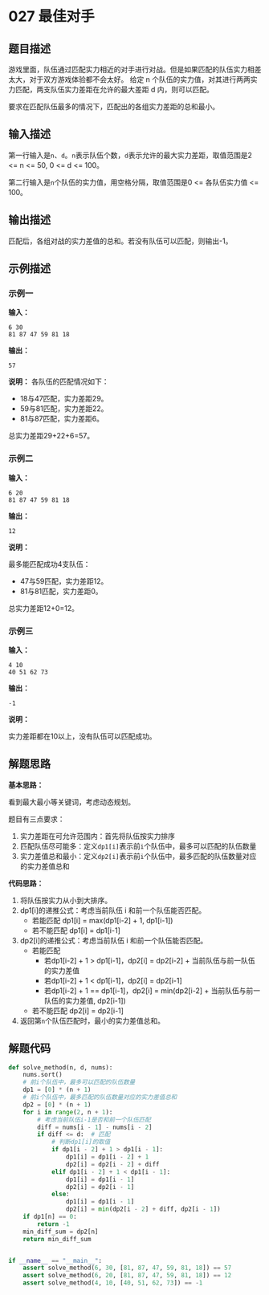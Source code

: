 # 027 最佳对手

## 题目描述

游戏里面，队伍通过匹配实力相近的对手进行对战。但是如果匹配的队伍实力相差太大，对于双方游戏体验都不会太好。 给定 n 个队伍的实力值，对其进行两两实力匹配，两支队伍实力差距在允许的最大差距 d 内，则可以匹配。

要求在匹配队伍最多的情况下，匹配出的各组实力差距的总和最小。

## 输入描述

第一行输入是`n`、`d`。`n`表示队伍个数，`d`表示允许的最大实力差距，取值范围是2 <= n <= 50, 0 <= d <= 100。

第二行输入是`n`个队伍的实力值，用空格分隔，取值范围是0 <= 各队伍实力值 <= 100。

## 输出描述

匹配后，各组对战的实力差值的总和。若没有队伍可以匹配，则输出-1。

## 示例描述

### 示例一

**输入：**
```text
6 30
81 87 47 59 81 18
```

**输出：**
```text
57
```

**说明：**
各队伍的匹配情况如下：
- 18与47匹配，实力差距29。
- 59与81匹配，实力差距22。
- 81与87匹配，实力差距6。

总实力差距29+22+6=57。

### 示例二

**输入：**
```text
6 20
81 87 47 59 81 18
```

**输出：**
```text
12
```

**说明：**

最多能匹配成功4支队伍：
- 47与59匹配，实力差距12。
- 81与81匹配，实力差距0。

总实力差距12+0=12。

### 示例三

**输入：**
```text
4 10
40 51 62 73
```

**输出：**
```text
-1
```

**说明：**

实力差距都在10以上，没有队伍可以匹配成功。

## 解题思路

**基本思路：**

看到最大最小等关键词，考虑动态规划。

题目有三点要求：
1. 实力差距在可允许范围内：首先将队伍按实力排序
2. 匹配队伍尽可能多：定义`dp1[i]`表示前`i`个队伍中，最多可以匹配的队伍数量
3. 实力差值总和最小：定义`dp2[i]`表示前`i`个队伍中，最多匹配的队伍数量对应的实力差值总和

**代码思路：**

1. 将队伍按实力从小到大排序。
2. dp1[i]的递推公式：考虑当前队伍 i 和前一个队伍能否匹配。
    - 若能匹配 dp1[i] = max(dp1[i-2] + 1, dp1[i-1])
    - 若不能匹配 dp1[i] = dp1[i-1]
3. dp2[i]的递推公式：考虑当前队伍 i 和前一个队伍能否匹配。
    - 若能匹配
        - 若dp1[i-2] + 1 > dp1[i-1]，dp2[i] = dp2[i-2] + 当前队伍与前一队伍的实力差值
        - 若dp1[i-2] + 1 < dp1[i-1]，dp2[i] = dp2[i-1] 
        - 若dp1[i-2] + 1 == dp1[i-1]，dp2[i] = min(dp2[i-2] + 当前队伍与前一队伍的实力差值, dp2[i-1])
    - 若不能匹配 dp2[i] = dp2[i-1]
4. 返回第`n`个队伍匹配时，最小的实力差值总和。

## 解题代码
```python
def solve_method(n, d, nums):
    nums.sort()
    # 前i个队伍中，最多可以匹配的队伍数量
    dp1 = [0] * (n + 1)
    # 前i个队伍中，最多匹配的队伍数量对应的实力差值总和
    dp2 = [0] * (n + 1)
    for i in range(2, n + 1):
        # 考虑当前队伍i-1是否和前一个队伍匹配
        diff = nums[i - 1] - nums[i - 2]
        if diff <= d:  # 匹配
            # 判断dp1[i]的取值
            if dp1[i - 2] + 1 > dp1[i - 1]:
                dp1[i] = dp1[i - 2] + 1
                dp2[i] = dp2[i - 2] + diff
            elif dp1[i - 2] + 1 < dp1[i - 1]:
                dp1[i] = dp1[i - 1]
                dp2[i] = dp2[i - 1]
            else:
                dp1[i] = dp1[i - 1]
                dp2[i] = min(dp2[i - 2] + diff, dp2[i - 1])
    if dp1[n] == 0:
        return -1
    min_diff_sum = dp2[n]
    return min_diff_sum


if __name__ == "__main__":
    assert solve_method(6, 30, [81, 87, 47, 59, 81, 18]) == 57
    assert solve_method(6, 20, [81, 87, 47, 59, 81, 18]) == 12
    assert solve_method(4, 10, [40, 51, 62, 73]) == -1
```